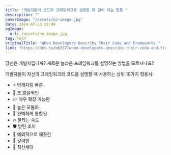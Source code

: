 ```yaml
---
title: "개발자들이 코드와 프레임워크를 설명할 때 많이 하는 말들 "
description: ""
coverImage: "/assets/no-image.jpg"
date: 2024-07-23 21:49
ogImage: 
  url: /assets/no-image.jpg
tag: Tech
originalTitle: "When Developers Describe Their Code and Frameworks "
link: "https://dev.to/mb337/when-developers-describe-their-code-and-frameworks-18ne"
---
```



당신은 개발자입니까? 새로운 놀라운 프레임워크를 설명하는 방법을 모르시나요?

개발자들이 자신의 프레임워크와 코드를 설명할 때 사용하는 상위 10가지 형용사:

- ⚡️ 번개처럼 빠른
- 🚀 초 효율적인
- 📈 매우 확장 가능한
- 🔧 높은 모듈화
- 🔄 완벽하게 통합된
- 🔥 불타는 속도
- 🛡 방탄 조끼
- 🧼 예외적으로 깨끗한
- 💪 강력한
- 🌟 최신세대